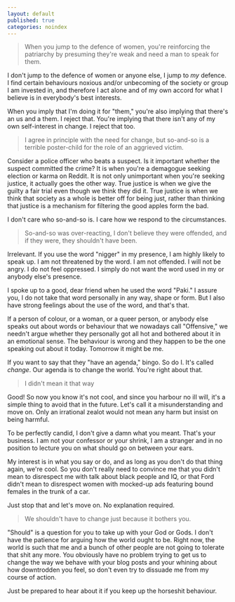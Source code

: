 ```yaml
---
layout: default
published: true
categories: noindex
---
```


> When you jump to the defence of women, you're reinforcing the patriarchy by presuming they're weak and need a man to speak for them.

I don't jump to the defence of women or anyone else, I jump to *my* defence. I find certain behaviours noxious and/or unbecoming of the society or group I am invested in, and therefore I act alone and of my own accord for what I believe is in everybody's best interests.

When you imply that I'm doing it for "them," you're also implying that there's an us and a them. I reject that. You're implying that there isn't any of my own self-interest in change. I reject that too.

> I agree in principle with the need for change, but so-and-so is a terrible poster-child for the role of an aggrieved victim.

Consider a police officer who beats a suspect. Is it important whether the suspect committed the crime? It is when you're a demagogue seeking election or karma on Reddit. It is not only unimportant when you're seeking justice, it actually goes the other way. True justice is when we give the guilty a fair trial even though we think they did it. True justice is when we think that society as a whole is better off for being just, rather than thinking that justice is a mechanism for filtering the good apples form the bad.

I don't care who so-and-so is. I care how we respond to the circumstances.

> So-and-so was over-reacting, I don't believe they were offended, and if they were, they shouldn't have been.

Irrelevant. If you use the word "nigger" in my presence, I am highly likely to speak up. I am not threatened by the word. I am not offended. I will not be angry. I do not feel oppressed. I simply do not want the word used in my or anybody else's presence.

I spoke up to a good, dear friend when he used the word "Paki." I assure you, I do not take that word personally in any way, shape or form. But I also have strong feelings about the use of the word, and that's that.

If a person of colour, or a woman, or a queer person, or anybody else speaks out about words or behaviour that we nowadays call "Offensive," we needn't argue whether they personally got all hot and bothered about it in an emotional sense. The behaviour is wrong and they happen to be the one speaking out about it today. Tomorrow it might be me.

If you want to say that they "have an agenda," bingo. So do I. It's called *change*. Our agenda is to change the world. You're right about that.

> I didn't mean it that way

Good! So now you know it's not cool, and since you harbour no ill will, it's a simple thing to avoid that in the future. Let's call it a misunderstanding and move on. Only an irrational zealot would not mean any harm but insist on being harmful.

To be perfectly candid, I don't give a damn what you meant. That's your business. I am not your confessor or your shrink, I am a stranger and in no position to lecture you on what should go on between your ears.

My interest is in what you say or do, and as long as you don't do that thing again, we're cool. So you don't really need to convince me that you didn't mean to disrespect me with talk about black people and IQ, or that Ford didn't mean to disrespect women with mocked-up ads featuring bound females in the trunk of a car.

Just stop that and let's move on. No explanation required.

> We shouldn't have to change just because it bothers you.

"Should" is a question for you to take up with your God or Gods. I don't have the patience for arguing how the world ought to be. Right now, the world is such that me and a bunch of other people are not going to tolerate that shit any more. You obviously have no problem trying to get us to change the way we behave with your blog posts and your whining about how downtrodden you feel, so don't even try to dissuade me from my course of action.

Just be prepared to hear about it if you keep up the horseshit behaviour.